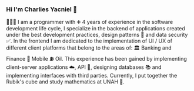 ### Hi I'm Charlies Yacniel 👋


👨🏽‍💻 I am a programmer with ➕ 4 years of experience in the software development life cycle, I specialize in the backend of applications created under the best development practices, design patterns 🎨 and data security ✅. In the frontend I am dedicated to the implementation of UI / UX of different client platforms that belong to the areas of:
🏛 Banking and Finance
📲 Mobile
⛽️ Oil.
This experience has been gained by implementing client-server applications ☁️, API 🔩, designing databases 📚 and implementing interfaces with third parties.
Currently, I put together the Rubik's cube and study mathematics at UNAH 🧮.

<!--
**CharliesYacniel/charliesyacniel** is a ✨ _special_ ✨ repository because its `README.md` (this file) appears on your GitHub profile.

Here are some ideas to get you started:

- 🔭 I’m currently working on ...
- 🌱 I’m currently learning ...
- 👯 I’m looking to collaborate on ...
- 🤔 I’m looking for help with ...
- 💬 Ask me about ...
- 📫 How to reach me: ...
- 😄 Pronouns: ...
- ⚡ Fun fact: ...
-->
